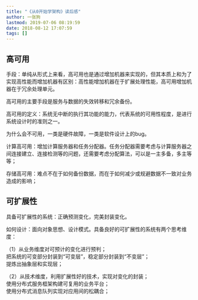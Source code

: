 ```yaml
---
title: "《从0开始学架构》读后感"
author: 一张狗
lastmod: 2019-07-06 08:19:59
date: 2018-08-12 17:07:59
tags: []
---
```




## 高可用

手段：单纯从形式上来看，高可用也是通过增加机器来实现的，但其本质上和为了实现高性能而增加机器有区别：高性能增加机器在于扩展处理性能，高可用增加机器在于冗余处理单元。

高可用的主要手段是服务与数据的失效转移和冗余备份。

高可用的定义：系统无中断的执行其功能的能力，代表系统的可用性程度，是进行系统设计时的准则之一。

为什么会不可用，一类是硬件故障，一类是软件设计上的bug。

计算高可用：增加计算服务器和任务分配器。任务分配器需要考虑与计算服务器之间连接建立、连接检测等的问题，还需要考虑分配算法，可以是一主多备，多主等等；

存储高可用：难点不在于如何备份数据，而在于如何减少或规避数据不一致对业务造成的影响；



## 可扩展性

具备可扩展性的系统：正确预测变化，完美封装变化。

如何设计：面向对象思想、设计模式。具备良好的可扩展性的系统有两个思考维度：

（1）从业务维度对可预计的变化进行预判；  
 把系统的可变部分封装到“可变层”，稳定部分封装到“不变层”；  
 提炼出抽象层和实现层；

（2）从技术维度，利用扩展性好的技术，实现对变化的封装；  
 使用分布式服务框架构建可复用的业务平台；  
 使用分布式消息队列实现对应用间的松耦合；



